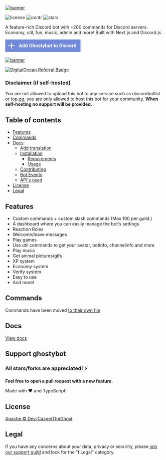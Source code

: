 [![banner](https://github.com/Dev-CasperTheGhost/ghostybot/blob/main/.github/Ghostybot-banner.png?raw=true)](https://ghostybot.tk)

![license](https://img.shields.io/github/license/dev-caspertheghost/ghostybot?color=gr)
![contr](https://img.shields.io/github/contributors/dev-caspertheghost/ghostybot)
![stars](https://img.shields.io/github/stars/dev-caspertheghost/ghostybot?color=gr)

A feature-rich Discord bot with +200 commands for Discord servers. Economy, util, fun, music, admin and more! Built with Next.js and Discord.js

[![Add ghostybot](./.github/add-to-discord.png)](https://discord.com/oauth2/authorize?client_id=632843197600759809&scope=bot+applications.commands&permissions=8)

[![banner](https://invidget.switchblade.xyz/XxHrtkA)](https://discord.gg/XxHrtkA)

[![DigitalOcean Referral Badge](https://web-platforms.sfo2.digitaloceanspaces.com/WWW/Badge%203.svg)](https://www.digitalocean.com/?refcode=2b55d2e00a11&utm_campaign=Referral_Invite&utm_medium=Referral_Program&utm_source=badge)

### Disclaimer (if self-hosted)

You are not allowed to upload this bot to any service such as discordbotlist or top.gg, you are only allowed to host this bot for your community. **When self-hosting no support will be provided.**

## Table of contents

- [Features](#features)
- [Commands](docs/COMMANDS.md)
- [Docs](docs/README.md):
  - [Add translation](docs/TRANSLATE.md)
  - [Installation](docs/INSTALLATION.md)
    - [Requirements](docs/INSTALLATION.md#requirements)
    - [Usage](docs/INSTALLATION.md#usage)
  - [Contributing](docs/CONTRIBUTING.md)
  - [Bot Events](/docs/BOT_EVENTS.md)
  - [API's used](/docs/APIS_USED.md)
- [License](#license)
- [Legal](#legal)

## Features

- Custom commands + custom slash commands (Max 100 per guild.)
- A dashboard where you can easily manage the bot's settings
- Reaction Roles
- Welcome/leave messages
- Play games
- Use util commands to get your avatar, botinfo, channelinfo and more
- Play music
- Get animal pictures/gifs
- XP system
- Economy system
- Verify system
- Easy to use
- And more!

## Commands

Commands have been moved [to their own file](docs/COMMANDS.md)

## Docs

[View docs](/docs/README.md)

## Support ghostybot

### All stars/forks are appreciated! ⚡

**Feel free to open a pull request with a new feature.**

Made with ❤️ and TypeScript!

## License

[Apache © Dev-CasperTheGhost](./LICENSE)

## Legal

If you have any concerns about your data, privacy or security, please [join our support guild](https://discord.gg/XxHrtkA) and look for the "❗ Legal" category.
